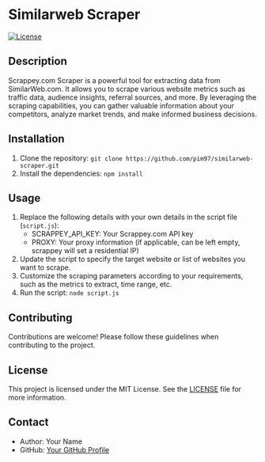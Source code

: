 # Similarweb Scraper

[![License](https://img.shields.io/badge/license-MIT-blue.svg)](LICENSE)

## Description

Scrappey.com Scraper is a powerful tool for extracting data from SimilarWeb.com. It allows you to scrape various website metrics such as traffic data, audience insights, referral sources, and more. By leveraging the scraping capabilities, you can gather valuable information about your competitors, analyze market trends, and make informed business decisions.

## Installation

1. Clone the repository: `git clone https://github.com/pim97/similarweb-scraper.git`
2. Install the dependencies: `npm install`

## Usage

1. Replace the following details with your own details in the script file (`script.js`):
   - SCRAPPEY_API_KEY: Your Scrappey.com API key
   - PROXY: Your proxy information (if applicable, can be left empty, scrappey will set a residential IP)
2. Update the script to specify the target website or list of websites you want to scrape.
3. Customize the scraping parameters according to your requirements, such as the metrics to extract, time range, etc.
4. Run the script: `node script.js`

## Contributing

Contributions are welcome! Please follow these guidelines when contributing to the project.

## License

This project is licensed under the MIT License. See the [LICENSE](LICENSE) file for more information.

## Contact

- Author: Your Name
- GitHub: [Your GitHub Profile](https://github.com/pim97/)
